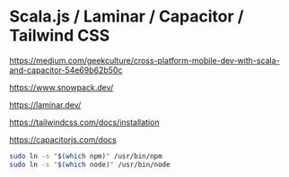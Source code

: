 Scala.js / Laminar / Capacitor / Tailwind CSS
=============================================

https://medium.com/geekculture/cross-platform-mobile-dev-with-scala-and-capacitor-54e69b62b50c

https://www.snowpack.dev/

https://laminar.dev/

https://tailwindcss.com/docs/installation

https://capacitorjs.com/docs

```bash
sudo ln -s "$(which npm)" /usr/bin/npm
sudo ln -s "$(which node)" /usr/bin/node
```
